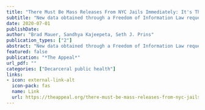 ```yaml
---
title: "There Must Be Mass Releases From NYC Jails Immediately: It's The Only Way To Protect Public Health • The Appeal"
subtitle: "New data obtained through a Freedom of Information Law request paint a dire picture of New York City COVID-19 testing in its jails."
date: 2020-07-01
publishDate: 
author: "Brad Mauer, Sandhya Kajeepeta, Seth J. Prins"
publication_types: ["2"]
abstract: "New data obtained through a Freedom of Information Law request paint a dire picture of New York City COVID-19 testing in its jails."
featured: false
publication: "*The Appeal*"
url_pdf: ""
categories: ["Decarceral public health"]
links:
- icon: external-link-alt
  icon-pack: fas
  name: Link
  url: https://theappeal.org/there-must-be-mass-releases-from-nyc-jails-immediately-its-the-only-way-to-protect-public-health/
---
```


